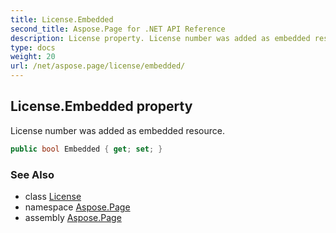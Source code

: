```yaml
---
title: License.Embedded
second_title: Aspose.Page for .NET API Reference
description: License property. License number was added as embedded resource
type: docs
weight: 20
url: /net/aspose.page/license/embedded/
---
```

## License.Embedded property

License number was added as embedded resource.

```csharp
public bool Embedded { get; set; }
```

### See Also

* class [License](../)
* namespace [Aspose.Page](../../license/)
* assembly [Aspose.Page](../../../)


